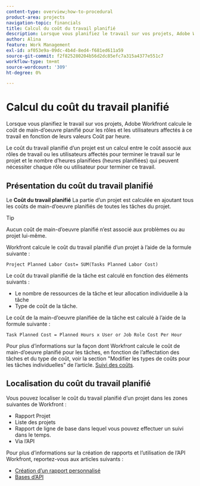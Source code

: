 ```yaml
---
content-type: overview;how-to-procedural
product-area: projects
navigation-topic: financials
title: Calcul du coût du travail planifié
description: Lorsque vous planifiez le travail sur vos projets, Adobe Workfront calcule le coût de main-d’oeuvre planifié pour les rôles et les utilisateurs affectés à ce travail en fonction de leurs valeurs Coût par heure.
author: Alina
feature: Work Management
exl-id: af053e9a-09dc-4b4d-8ed4-f681ed611a59
source-git-commit: f2f825280204b56d2dc85efc7a315a4377e551c7
workflow-type: tm+mt
source-wordcount: '309'
ht-degree: 0%

---
```


# Calcul du coût du travail planifié

Lorsque vous planifiez le travail sur vos projets, Adobe Workfront calcule le coût de main-d’oeuvre planifié pour les rôles et les utilisateurs affectés à ce travail en fonction de leurs valeurs Coût par heure.

Le coût du travail planifié d’un projet est un calcul entre le coût associé aux rôles de travail ou les utilisateurs affectés pour terminer le travail sur le projet et le nombre d’heures planifiées (heures planifiées) qui peuvent nécessiter chaque rôle ou utilisateur pour terminer ce travail.

## Présentation du coût du travail planifié

Le **Coût du travail planifié** La partie d’un projet est calculée en ajoutant tous les coûts de main-d’oeuvre planifiés de toutes les tâches du projet.

>[!TIP]
>
>Aucun coût de main-d’oeuvre planifié n’est associé aux problèmes ou au projet lui-même.

Workfront calcule le coût du travail planifié d’un projet à l’aide de la formule suivante :

```
Project Planned Labor Cost= SUM(Tasks Planned Labor Cost)
```

Le coût du travail planifié de la tâche est calculé en fonction des éléments suivants :

* Le nombre de ressources de la tâche et leur allocation individuelle à la tâche
* Type de coût de la tâche.

Le coût de la main-d’oeuvre planifiée de la tâche est calculé à l’aide de la formule suivante :

```
Task Planned Cost = Planned Hours x User or Job Role Cost Per Hour
```

Pour plus d’informations sur la façon dont Workfront calcule le coût de main-d’oeuvre planifié pour les tâches, en fonction de l’affectation des tâches et du type de coût, voir la section &quot;Modifier les types de coûts pour les tâches individuelles&quot; de l’article. [Suivi des coûts](../../../manage-work/projects/project-finances/track-costs.md).

## Localisation du coût du travail planifié

Vous pouvez localiser le coût du travail planifié d’un projet dans les zones suivantes de Workfront :

* Rapport Projet
* Liste des projets
* Rapport de ligne de base dans lequel vous pouvez effectuer un suivi dans le temps.
* Via l’API

Pour plus d’informations sur la création de rapports et l’utilisation de l’API Workfront, reportez-vous aux articles suivants :

* [Création d’un rapport personnalisé](../../../reports-and-dashboards/reports/creating-and-managing-reports/create-custom-report.md)
* [Bases d’API](../../../wf-api/general/api-basics.md)

